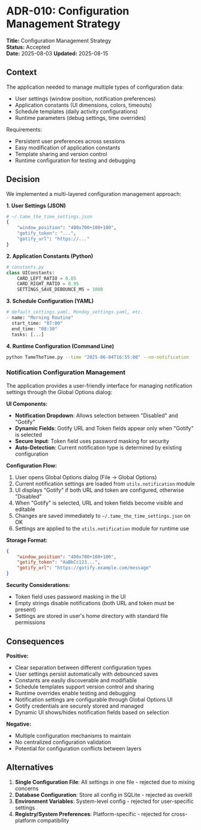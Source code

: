 # ADR-010: Configuration Management Strategy

**Title:** Configuration Management Strategy  
**Status:** Accepted  
**Date:** 2025-08-03
**Updated:** 2025-08-15

## Context

The application needed to manage multiple types of configuration data:

- User settings (window position, notification preferences)
- Application constants (UI dimensions, colors, timeouts)
- Schedule templates (daily activity configurations)
- Runtime parameters (debug settings, time overrides)

Requirements:
- Persistent user preferences across sessions
- Easy modification of application constants
- Template sharing and version control
- Runtime configuration for testing and debugging

## Decision

We implemented a multi-layered configuration management approach:

**1. User Settings (JSON)**
```python
# ~/.tame_the_time_settings.json
{
    "window_position": "400x700+100+100",
    "gotify_token": "...",
    "gotify_url": "https://..."
}
```

**2. Application Constants (Python)**
```python
# constants.py
class UIConstants:
    CARD_LEFT_RATIO = 0.05
    CARD_RIGHT_RATIO = 0.95
    SETTINGS_SAVE_DEBOUNCE_MS = 1000
```

**3. Schedule Configuration (YAML)**
```python
# default_settings.yaml, Monday_settings.yaml, etc.
- name: "Morning Routine"
  start_time: "07:00"
  end_time: "08:30"
  tasks: [...]
```

**4. Runtime Configuration (Command Line)**
```bash
python TameTheTime.py --time "2025-06-04T16:55:00" --no-notification
```

### Notification Configuration Management

The application provides a user-friendly interface for managing notification settings through the Global Options dialog:

**UI Components:**
- **Notification Dropdown**: Allows selection between "Disabled" and "Gotify"
- **Dynamic Fields**: Gotify URL and Token fields appear only when "Gotify" is selected
- **Secure Input**: Token field uses password masking for security
- **Auto-Detection**: Current notification type is determined by existing configuration

**Configuration Flow:**
1. User opens Global Options dialog (File → Global Options)
2. Current notification settings are loaded from `utils.notification` module
3. UI displays "Gotify" if both URL and token are configured, otherwise "Disabled"
4. When "Gotify" is selected, URL and token fields become visible and editable
5. Changes are saved immediately to `~/.tame_the_time_settings.json` on OK
6. Settings are applied to the `utils.notification` module for runtime use

**Storage Format:**
```json
{
    "window_position": "400x700+100+100",
    "gotify_token": "AaBbCc123...",
    "gotify_url": "https://gotify.example.com/message"
}
```

**Security Considerations:**
- Token field uses password masking in the UI
- Empty strings disable notifications (both URL and token must be present)
- Settings are stored in user's home directory with standard file permissions

## Consequences

**Positive:**
- Clear separation between different configuration types
- User settings persist automatically with debounced saves
- Constants are easily discoverable and modifiable
- Schedule templates support version control and sharing
- Runtime overrides enable testing and debugging
- Notification settings are configurable through Global Options UI
- Gotify credentials are securely stored and managed
- Dynamic UI shows/hides notification fields based on selection

**Negative:**
- Multiple configuration mechanisms to maintain
- No centralized configuration validation
- Potential for configuration conflicts between layers

## Alternatives

1. **Single Configuration File**: All settings in one file - rejected due to mixing concerns
2. **Database Configuration**: Store all config in SQLite - rejected as overkill
3. **Environment Variables**: System-level config - rejected for user-specific settings
4. **Registry/System Preferences**: Platform-specific - rejected for cross-platform compatibility
